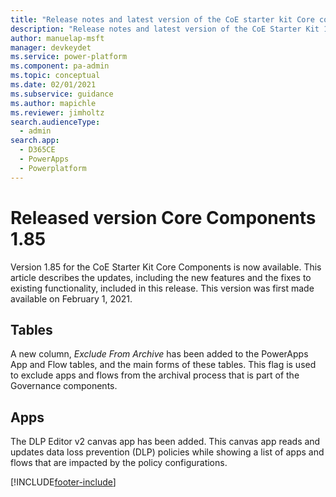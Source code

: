 ```yaml
---
title: "Release notes and latest version of the CoE starter kit Core components 1.85 | MicrosoftDocs"
description: "Release notes and latest version of the CoE Starter Kit 1.85."
author: manuelap-msft
manager: devkeydet
ms.service: power-platform
ms.component: pa-admin
ms.topic: conceptual
ms.date: 02/01/2021
ms.subservice: guidance
ms.author: mapichle
ms.reviewer: jimholtz
search.audienceType: 
  - admin
search.app: 
  - D365CE
  - PowerApps
  - Powerplatform
---
```


# Released version Core Components 1.85

Version 1.85 for the CoE Starter Kit Core Components is now available. This article describes the updates, including the new features and the fixes to existing functionality, included in this release. This version was first made available on February 1, 2021.

## Tables

A new column, *Exclude From Archive* has been added to the PowerApps App and Flow tables, and the main forms of these tables. This flag is used to exclude apps and flows from the archival process that is part of the Governance components.

## Apps

The DLP Editor v2 canvas app has been added. This canvas app reads and updates data loss prevention (DLP) policies while showing a list of apps and flows that are impacted by the policy configurations.


[!INCLUDE[footer-include](../../../includes/footer-banner.md)]
